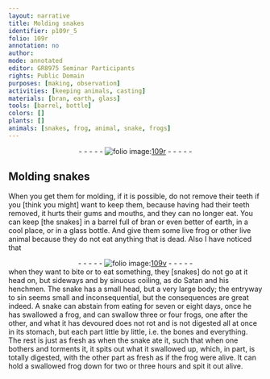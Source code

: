 ```yaml
---
layout: narrative
title: Molding snakes
identifier: p109r_5
folio: 109r
annotation: no
author:
mode: annotated
editor: GR8975 Seminar Participants
rights: Public Domain
purposes: [making, observation]
activities: [keeping animals, casting]
materials: [bran, earth, glass]
tools: [barrel, bottle]
colors: []
plants: []
animals: [snakes, frog, animal, snake, frogs]
---
```


 <div class="folio" align="center">- - - - - <a href="http://gallica.bnf.fr/ark:/12148/btv1b10500001g/f223.image" target="_blank"><img src="https://cu-mkp.github.io/GR8975-edition/assets/photo-icon.png" alt="folio image: " style="display:inline-block; margin-bottom:-3px;"/>109r</a> - - - - - </div>   <span class="activity"></span> <span class="activity"></span> 

## Molding <span class="animal">snakes</span>

 
When you get them for molding, if it is possible, do not remove their teeth if you [think you might] want to keep them, because having had their teeth removed, it hurts their gums and mouths, and they can no longer eat. You can keep [the snakes] in a <span class="tool">barrel</span> full of <span class="material">bran</span> or even better of <span class="material">earth</span>, in a cool place, or in a <span class="material">glass</span> <span class="tool">bottle</span>. And give them some live <span class="animal">frog</span> or other live <span class="animal">animal</span> because they do not eat anything that is dead. Also I have noticed that<div class="folio" align="center">- - - - - <a href="http://gallica.bnf.fr/ark:/12148/btv1b10500001g/f224.image" target="_blank"><img src="https://cu-mkp.github.io/GR8975-edition/assets/photo-icon.png" alt="folio image: " style="display:inline-block; margin-bottom:-3px;"/>109v</a> - - - - - </div> when they want to bite or to eat something, they [snakes] do not go at it head on, but sideways and by sinuous coiling, as do <span class="name">Satan</span> and his henchmen. The <span class="animal">snake</span> has a small head, but a very large body; the entryway to sin seems small and inconsequential, but the consequences are great indeed. A <span class="animal">snake</span> can abstain from eating for seven or eight days, once he has swallowed a <span class="animal">frog</span>, and can swallow three or four <span class="animal">frogs</span>, one after the other, and what it has devoured does not rot and is not digested all at once in its stomach, but each part little by little, i.e. the bones and everything. The rest is just as fresh as when the <span class="animal">snake</span> ate it, such that when one bothers and torments it, it spits out what it swallowed up, which, in part, is totally digested, with the other part as fresh as if the <span class="animal">frog</span> were alive. It can hold a swallowed <span class="animal">frog</span> down for two or three <span class="time">hours</span> and spit it out alive.
 